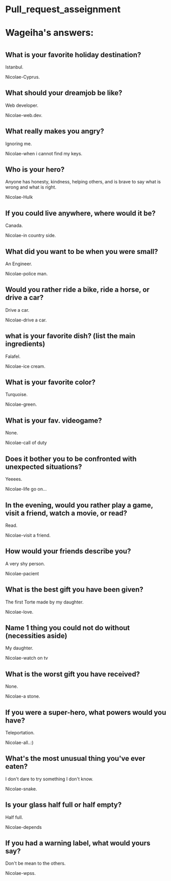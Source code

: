 # Pull_request_asseignment
#
#
# Wageiha's answers: 
#
## What is your favorite holiday destination?
Istanbul.

Nicolae-Cyprus.

## What should your dreamjob be like?
Web developer.

Nicolae-web.dev.

## What really makes you angry?
Ignoring me.

Nicolae-when i cannot find my keys.

## Who is your hero?
Anyone has honesty, kindness, helping others, and is brave to say what is wrong and what is right.

Nicolae-Hulk 

## If you could live anywhere, where would it be?
Canada.

Nicolae-in country side.

## What did you want to be when you were small?
An Engineer.

Nicolae-police man.

## Would you rather ride a bike, ride a horse, or drive a car?
Drive a car.

Nicolae-drive a car.

## what is your favorite dish? (list the main ingredients)
Falafel.

Nicolae-ice cream.

## What is your favorite color?
Turquoise.

Nicolae-green.

## What is your fav. videogame?
None.

Nicolae-call of duty

## Does it bother you to be confronted with unexpected situations?
Yeeees.

Nicolae-life go on...

## In the evening, would you rather play a game, visit a friend, watch a movie, or read?
Read.

Nicolae-visit a friend.

## How would your friends describe you?
A very shy person.

Nicolae-pacient

## What is the best gift you have been given?
The first Torte made by my daughter.

Nicolae-love.

## Name 1 thing you could not do without (necessities aside)
My daughter.

Nicolae-watch on tv

## What is the worst gift you have received?
None.

Nicolae-a stone.

## If you were a super-hero, what powers would you have?
Teleportation.

Nicolae-all..:)

## What's the most unusual thing you've ever eaten?
I don't dare to try something I don't know.

Nicolae-snake.

## Is your glass half full or half empty?
Half full.

Nicolae-depends

## If you had a warning label, what would yours say?
Don't be mean to the others.

Nicolae-wpss.

